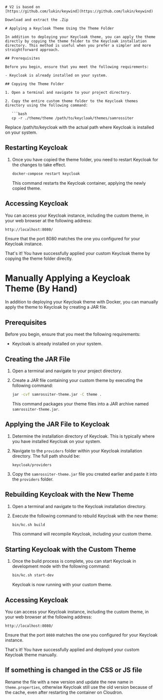 
```
# V2 is based on
[https://github.com/lukin/keywind](https://github.com/lukin/keywind)

Download and extract the .Zip

# Applying a Keycloak Theme Using the Theme Folder

In addition to deploying your Keycloak theme, you can apply the theme directly by copying the theme folder to the Keycloak installation directory. This method is useful when you prefer a simpler and more straightforward approach.

## Prerequisites

Before you begin, ensure that you meet the following requirements:

- Keycloak is already installed on your system.

## Copying the Theme Folder

1. Open a terminal and navigate to your project directory.

2. Copy the entire custom theme folder to the Keycloak themes directory using the following command:

   ```bash
   cp -r ./theme/theme /path/to/keycloak/themes/samrossiter
   ```

   Replace /path/to/keycloak with the actual path where Keycloak is installed on your system.


## Restarting Keycloak

1. Once you have copied the theme folder, you need to restart Keycloak for the changes to take effect.

   ```bash
   docker-compose restart keycloak
   ```

   This command restarts the Keycloak container, applying the newly copied theme.

## Accessing Keycloak

You can access your Keycloak instance, including the custom theme, in your web browser at the following address:

```http://localhost:8080/```

Ensure that the port 8080 matches the one you configured for your Keycloak instance.

That's it! You have successfully applied your custom Keycloak theme by copying the theme folder directly.


# Manually Applying a Keycloak Theme (By Hand)

In addition to deploying your Keycloak theme with Docker, you can manually apply the theme to Keycloak by creating a JAR file.

## Prerequisites

Before you begin, ensure that you meet the following requirements:

- Keycloak is already installed on your system.

## Creating the JAR File

1. Open a terminal and navigate to your project directory.

2. Create a JAR file containing your custom theme by executing the following command:

   ```bash
   jar -cvf samrossiter-theme.jar -C theme .
   ```

   This command packages your theme files into a JAR archive named `samrossiter-theme.jar`.

## Applying the JAR File to Keycloak

1. Determine the installation directory of Keycloak. This is typically where you have installed Keycloak on your system.

2. Navigate to the `providers` folder within your Keycloak installation directory. The full path should be:

   ```
   keycloak/providers
   ```

3. Copy the `samrossiter-theme.jar` file you created earlier and paste it into the `providers` folder.

## Rebuilding Keycloak with the New Theme

1. Open a terminal and navigate to the Keycloak installation directory.

2. Execute the following command to rebuild Keycloak with the new theme:

   ```bash
   bin/kc.sh build
   ```

   This command will recompile Keycloak, including your custom theme.

## Starting Keycloak with the Custom Theme

1. Once the build process is complete, you can start Keycloak in development mode with the following command:

   ```bash
   bin/kc.sh start-dev
   ```

   Keycloak is now running with your custom theme.

## Accessing Keycloak

You can access your Keycloak instance, including the custom theme, in your web browser at the following address:

```
http://localhost:8080/
```

Ensure that the port `8080` matches the one you configured for your Keycloak instance.

That's it! You have successfully applied and deployed your custom Keycloak theme manually.




## If something is changed in the CSS or JS file

Rename the file with a new version and update the new name in `theme.properties`, otherwise Keycloak still use the old version because of the cache, even after restarting the container on Cloudron.

